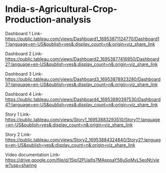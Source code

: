 # India-s-Agricultural-Crop-Production-analysis


Dashboard 1 Link-   https://public.tableau.com/views/Dashboard1_16953871124770/Dashboard1?:language=en-US&publish=yes&:display_count=n&:origin=viz_share_link

Dashboard 2 Link-  https://public.tableau.com/views/Dashboard2_16953877416950/Dashboard2?:language=en-US&publish=yes&:display_count=n&:origin=viz_share_link

Dashboard 3 Link-   https://public.tableau.com/views/Dashboard3_16953878923280/Dashboard3?:language=en-US&publish=yes&:display_count=n&:origin=viz_share_link

Dashboard 4 Link-   https://public.tableau.com/views/Dashboard4_16953880397530/Dashboard4?:language=en-US&publish=yes&:display_count=n&:origin=viz_share_link

Story 1 Link-    https://public.tableau.com/views/Story1_16953883293510/Story1?:language=en-US&publish=yes&:display_count=n&:origin=viz_share_link

Story 2 Link-     https://public.tableau.com/views/Story2_16953884324840/Story2?:language=en-US&publish=yes&:display_count=n&:origin=viz_share_link

Video documentation Link-   https://drive.google.com/file/d/15ip12PUaifq7MAppsaY56uSoMvL5eoNt/view?usp=sharing
